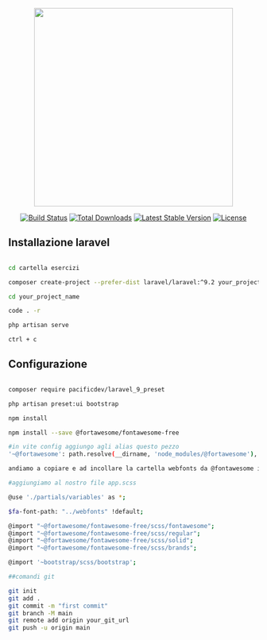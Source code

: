 <p align="center"><a href="https://laravel.com" target="_blank"><img src="https://raw.githubusercontent.com/laravel/art/master/logo-lockup/5%20SVG/2%20CMYK/1%20Full%20Color/laravel-logolockup-cmyk-red.svg" width="400"></a></p>

<p align="center">
<a href="https://travis-ci.org/laravel/framework"><img src="https://travis-ci.org/laravel/framework.svg" alt="Build Status"></a>
<a href="https://packagist.org/packages/laravel/framework"><img src="https://img.shields.io/packagist/dt/laravel/framework" alt="Total Downloads"></a>
<a href="https://packagist.org/packages/laravel/framework"><img src="https://img.shields.io/packagist/v/laravel/framework" alt="Latest Stable Version"></a>
<a href="https://packagist.org/packages/laravel/framework"><img src="https://img.shields.io/packagist/l/laravel/framework" alt="License"></a>
</p>

## Installazione laravel

```bash

cd cartella esercizi

composer create-project --prefer-dist laravel/laravel:^9.2 your_project_name

cd your_project_name

code . -r

php artisan serve 

ctrl + c

```

## Configurazione

```bash

composer require pacificdev/laravel_9_preset

php artisan preset:ui bootstrap

npm install

npm install --save @fortawesome/fontawesome-free

#in vite config aggiungo agli alias questo pezzo
'~@fortawesome': path.resolve(__dirname, 'node_modules/@fortawesome'),

andiamo a copiare e ad incollare la cartella webfonts da @fontawesome in resources

#aggiungiamo al nostro file app.scss

@use './partials/variables' as *;

$fa-font-path: "../webfonts" !default;

@import "~@fortawesome/fontawesome-free/scss/fontawesome";
@import "~@fortawesome/fontawesome-free/scss/regular";
@import "~@fortawesome/fontawesome-free/scss/solid";
@import "~@fortawesome/fontawesome-free/scss/brands";

@import '~bootstrap/scss/bootstrap';

##comandi git

git init
git add . 
git commit -m "first commit"
git branch -M main
git remote add origin your_git_url
git push -u origin main

```
